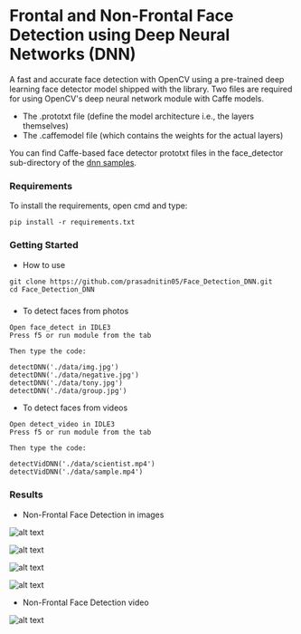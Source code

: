 # Frontal and Non-Frontal Face Detection using Deep Neural Networks (DNN)

A fast and accurate face detection with OpenCV using a pre-trained deep learning face detector model shipped with the library. Two files are required for using OpenCV's deep neural network module with Caffe models.

- The .prototxt file (define the model architecture i.e., the layers themselves)
- The .caffemodel file (which contains the weights for the actual layers)

You can find Caffe-based face detector prototxt files in the face_detector sub-directory of the [dnn samples](https://github.com/opencv/opencv/tree/master/samples/dnn).

### Requirements

To install the requirements, open cmd and type:

```
pip install -r requirements.txt
```

### Getting Started

- How to use
```
git clone https://github.com/prasadnitin05/Face_Detection_DNN.git
cd Face_Detection_DNN
```

### 

- To detect faces from photos 
 
 ```
 Open face_detect in IDLE3
 Press f5 or run module from the tab
 
 Then type the code:
 
detectDNN('./data/img.jpg')
detectDNN('./data/negative.jpg')
detectDNN('./data/tony.jpg')
detectDNN('./data/group.jpg')
 ```

- To detect faces from videos
 
 ```
 Open detect_video in IDLE3
 Press f5 or run module from the tab
 
 Then type the code:
 
detectVidDNN('./data/scientist.mp4')
detectVidDNN('./data/sample.mp4')
 ```

### Results 

- Non-Frontal Face Detection in images

![alt text](https://github.com/prasadnitin05/Face_Detection_DNN/blob/master/results/fig1.png?raw=true)

![alt text](https://github.com/prasadnitin05/Face_Detection_DNN/blob/master/results/fig2.png?raw=true)

![alt text](https://github.com/prasadnitin05/Face_Detection_DNN/blob/master/results/fig5.png?raw=true)

![alt text](https://github.com/prasadnitin05/Face_Detection_DNN/blob/master/results/out_pos.png?raw=true)

- Non-Frontal Face Detection video

![alt text](https://github.com/prasadnitin05/Face_Detection_DNN/blob/master/results/fig3.png?raw=true)

